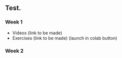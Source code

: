 ## Test.

### Week 1

* Videos (link to be made)
* Exercises (link to be made) (launch in colab button)

### Week 2

